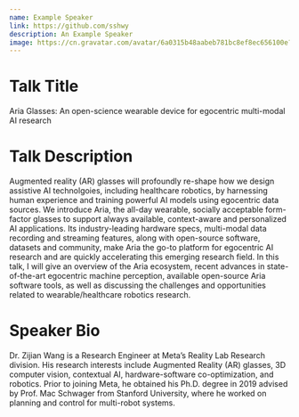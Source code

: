 ```yaml
---
name: Example Speaker
link: https://github.com/sshwy
description: An Example Speaker
image: https://cn.gravatar.com/avatar/6a0315b48aabeb781bc8ef8ec656100e?d=mm&s=256
---
```


# Talk Title

Aria Glasses: An open-science wearable device for egocentric multi-modal AI research

# Talk Description

Augmented reality (AR) glasses will profoundly re-shape how we design assistive AI technolgoies, including healthcare robotics, by harnessing human experience and training powerful AI models using egocentric data sources. We introduce Aria, the all-day wearable, socially acceptable form-factor glasses to support always available, context-aware and personalized AI applications. Its industry-leading hardware specs, multi-modal data recording and streaming features, along with open-source software, datasets and community, make Aria the go-to platform for egocentric AI research and are quickly accelerating this emerging research field. In this talk, I will give an overview of the Aria ecosystem, recent advances in state-of-the-art egocentric machine perception, available open-source Aria software tools, as well as discussing the challenges and opportunities related to wearable/healthcare robotics research.

# Speaker Bio

Dr. Zijian Wang is a Research Engineer at Meta’s Reality Lab Research division. His research interests include Augmented Reality (AR) glasses, 3D computer vision, contextual AI, hardware-software co-optimization, and robotics. Prior to joining Meta, he obtained his Ph.D. degree in 2019 advised by Prof. Mac Schwager from Stanford University, where he worked on planning and control for multi-robot systems.